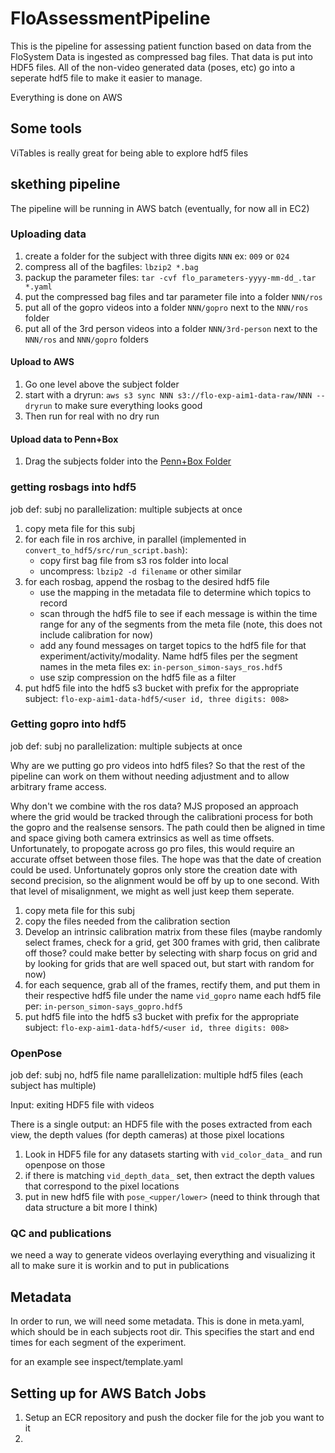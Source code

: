 # FloAssessmentPipeline

This is the pipeline for assessing patient function based on data from the FloSystem
Data is ingested as compressed bag files. That data is put into HDF5 files.
All of the non-video generated data (poses, etc) go into a seperate hdf5 file
to make it easier to manage.

Everything is done on AWS

## Some tools

ViTables is really great for being able to explore hdf5 files

## skething pipeline

The pipeline will be running in AWS batch (eventually, for now all in EC2)

### Uploading data

1.  create a folder for the subject with three digits `NNN` ex: `009` or `024`
2.  compress all of the bagfiles: `lbzip2 *.bag`
3.  packup the parameter files: `tar -cvf flo_parameters-yyyy-mm-dd_.tar *.yaml`
4.  put the compressed bag files and tar parameter file into a folder `NNN/ros`
5.  put all of the gopro videos into a folder `NNN/gopro` next to the `NNN/ros` folder
6.  put all of the 3rd person videos into a folder `NNN/3rd-person` next to the `NNN/ros` and `NNN/gopro` folders

#### Upload to AWS

1.  Go one level above the subject folder
2.  start with a dryrun: `aws s3 sync NNN s3://flo-exp-aim1-data-raw/NNN --dryrun` to make sure everything looks good
3.  Then run for real with no dry run

#### Upload data to Penn+Box

1.  Drag the subjects folder into the [Penn+Box Folder](https://upenn.app.box.com/folder/126576235920)

### getting rosbags into hdf5

job def: subj no
parallelization: multiple subjects at once

1.  copy meta file for this subj
2.  for each file in ros archive, in parallel (implemented in `convert_to_hdf5/src/run_script.bash`):
    *   copy first bag file from s3 ros folder into local
    *   uncompress: `lbzip2 -d filename` or other similar
3.  for each rosbag, append the rosbag to the desired hdf5 file
    *   use the mapping in the metadata file to determine which topics to record
    *   scan through the hdf5 file to see if each message is within the time range for any of the segments from the meta file (note, this does not include calibration for now)
    *   add any found messages on target topics to the hdf5 file for that experiment/activity/modality. Name hdf5 files per the segment names in the meta files ex: `in-person_simon-says_ros.hdf5`
    *   use szip compression on the hdf5 file as a filter
4.  put hdf5 file into the hdf5 s3 bucket with prefix for the appropriate subject: `flo-exp-aim1-data-hdf5/<user id, three digits: 008>`

### Getting gopro into hdf5

job def: subj no
parallelization: multiple subjects at once

Why are we putting go pro videos into hdf5 files? So that the rest of the pipeline can work on them without needing adjustment and to allow arbitrary frame access.

Why don't we combine with the ros data? MJS proposed an approach where the grid would be tracked through the calibrationi process for both the gopro and the realsense sensors. The path could then be aligned in time and space giving both camera extrinsics as well as time offsets. Unfortunately, to propogate across go pro files, this would require an accurate offset between those files. The hope was that the date of creation could be used. Unfortunately gopros only store the creation date with second precision, so the alignment would be off by up to one second. With that level of misalignment, we might as well just keep them seperate.

1.  copy meta file for this subj
2.  copy the files needed from the calibration section
3.  Develop an intrinsic calibration matrix from these files (maybe randomly select frames, check for a grid, get 300 frames with grid, then calibrate off those? could make better by selecting with sharp focus on grid and by looking for grids that are well spaced out, but start with random for now)
4.  for each sequence, grab all of the frames, rectify them, and put them in their respective hdf5 file under the name `vid_gopro` name each hdf5 file per: `in-person_simon-says_gopro.hdf5`
5.  put hdf5 file into the hdf5 s3 bucket with prefix for the appropriate subject: `flo-exp-aim1-data-hdf5/<user id, three digits: 008>`

### OpenPose

job def: subj no, hdf5 file name
parallelization: multiple hdf5 files (each subject has multiple)

Input: exiting HDF5 file with videos

There is a single output: an HDF5 file with the poses extracted from each view, the depth values (for depth cameras) at those pixel locations

1.  Look in HDF5 file for any datasets starting with `vid_color_data_` and run openpose on those
2.  if there is matching `vid_depth_data_` set, then extract the depth values that correspond to the pixel locations
3.  put in new hdf5 file with `pose_<upper/lower>` (need to think through that data structure a bit more I think)

### QC and publications

we need a way to generate videos overlaying everything and visualizing it all to make sure it is workin and to put in publications

## Metadata

In order to run, we will need some metadata.
This is done in meta.yaml, which should be in each subjects root dir.
This specifies the start and end times for each segment of the experiment.

for an example see inspect/template.yaml

## Setting up for AWS Batch Jobs

1.  Setup an ECR repository and push the docker file for the job you want to it
2.
